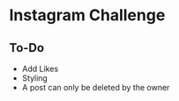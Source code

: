 Instagram Challenge
===================


To-Do
-----
- Add Likes
- Styling
- A post can only be deleted by the owner


